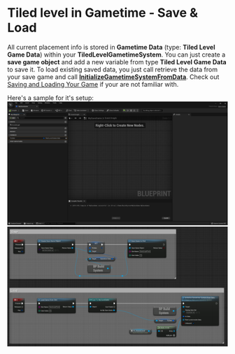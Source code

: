 # Tiled level in Gametime - Save & Load

All current placement info is stored in **Gametime Data** (type: **Tiled Level Game Data**) within your **TiledLevelGametimeSystem**. You can just create a **save game object** and add a new variable from type **Tiled Level Game Data** to save it. To load existing saved data, you just call retrieve the data from your save game and call **[InitializeGametimeSystemFromData](GameTime/API/InitializeGametimeSystemFromData)**. Check out [Saving and Loading Your Game](https://docs.unrealengine.com/4.27/en-US/InteractiveExperiences/SaveGame/) if your are not familiar with.

Here's a sample for it's setup:
![image](../_media/Gametime/SaveLoad01.png)
![image](../_media/Gametime/SaveLoad02.png)

